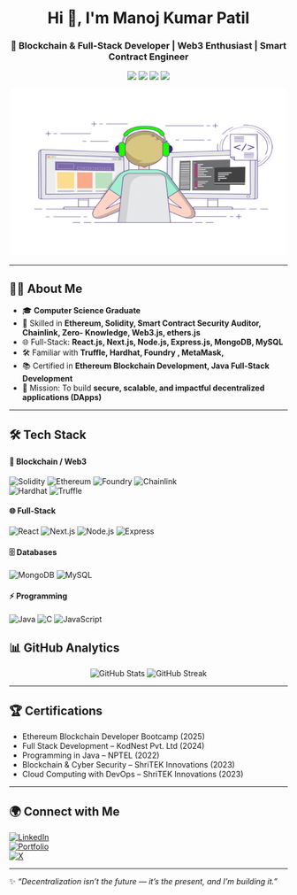 <!-- Header -->
<h1 align="center">Hi 👋, I'm Manoj Kumar Patil</h1>
<h3 align="center">🚀 Blockchain & Full-Stack Developer | Web3 Enthusiast | Smart Contract Engineer</h3>

<p align="center">
  <a href="mailto:manojkumarpatil2103@gmail.com"><img src="https://img.shields.io/badge/Email-D14836?style=for-the-badge&logo=gmail&logoColor=white"></a>
  <a href="https://www.linkedin.com/in/manoj-kumar-patil-b96875202/"><img src="https://img.shields.io/badge/LinkedIn-0A66C2?style=for-the-badge&logo=linkedin&logoColor=white"></a>
  <a href="https://manojkumarpatil2103.github.io/"><img src="https://img.shields.io/badge/Portfolio-000000?style=for-the-badge&logo=vercel&logoColor=white"></a>
  <a href="https://x.com/your-handle"><img src="https://img.shields.io/badge/X-000000?style=for-the-badge&logo=x&logoColor=white"></a>
</p>

<p align= "center">
  <!-- GIF -->
<img  height="300" width="500" src="https://raw.githubusercontent.com/mikonoid/mikonoid/main/images/gifs/coder3.gif" />
</p>

---

## 👨‍💻 About Me
- 🎓 **Computer Science Graduate**  
- 🔗 Skilled in **Ethereum, Solidity, Smart Contract Security Auditor, Chainlink, Zero- Knowledge, Web3.js, ethers.js**  
- 🌐 Full-Stack: **React.js, Next.js, Node.js, Express.js, MongoDB, MySQL**  
- 🛠️ Familiar with **Truffle, Hardhat, Foundry , MetaMask,**  
- 📚 Certified in **Ethereum Blockchain Development, Java Full-Stack Development**  
- 🎯 Mission: To build **secure, scalable, and impactful decentralized applications (DApps)**  

---

## 🛠️ Tech Stack  

#### 🔗 Blockchain / Web3
![Solidity](https://img.shields.io/badge/Solidity-363636?style=for-the-badge&logo=solidity) 
![Ethereum](https://img.shields.io/badge/Ethereum-3C3C3D?style=for-the-badge&logo=ethereum) 
![Foundry](https://img.shields.io/badge/Foundry-black?style=for-the-badge) 
![Chainlink](https://img.shields.io/badge/Chainlink-375BD2?style=for-the-badge&logo=chainlink)  
![Hardhat](https://img.shields.io/badge/Hardhat-yellow?style=for-the-badge) 
![Truffle](https://img.shields.io/badge/Truffle-3E2C2C?style=for-the-badge&logo=truffle)

#### 🌐 Full-Stack
![React](https://img.shields.io/badge/React-20232A?style=for-the-badge&logo=react) 
![Next.js](https://img.shields.io/badge/Next.js-000000?style=for-the-badge&logo=nextdotjs) 
![Node.js](https://img.shields.io/badge/Node.js-339933?style=for-the-badge&logo=node.js) 
![Express](https://img.shields.io/badge/Express.js-404D59?style=for-the-badge)

#### 🗄️ Databases
![MongoDB](https://img.shields.io/badge/MongoDB-4EA94B?style=for-the-badge&logo=mongodb) 
![MySQL](https://img.shields.io/badge/MySQL-005C84?style=for-the-badge&logo=mysql)

#### ⚡ Programming
![Java](https://img.shields.io/badge/Java-ED8B00?style=for-the-badge&logo=openjdk) 
![C](https://img.shields.io/badge/C-00599C?style=for-the-badge&logo=c) 
![JavaScript](https://img.shields.io/badge/JavaScript-F7DF1E?style=for-the-badge&logo=javascript)  


## 📊 GitHub Analytics  

<p align="center">
  <img src="https://github-readme-stats.vercel.app/api?username=manojkumarpatil2103&show_icons=true&theme=radical" alt="GitHub Stats" height="170"/>
  <img src="https://github-readme-streak-stats.herokuapp.com/?user=manojkumarpatil2103&theme=radical" alt="GitHub Streak" height="170"/>
</p>

---

## 🏆 Certifications  
- Ethereum Blockchain Developer Bootcamp (2025)  
- Full Stack Development – KodNest Pvt. Ltd (2024)  
- Programming in Java – NPTEL (2022)  
- Blockchain & Cyber Security – ShriTEK Innovations (2023)  
- Cloud Computing with DevOps – ShriTEK Innovations (2023)  

---

## 🌍 Connect with Me  
[![LinkedIn](https://img.shields.io/badge/LinkedIn-0A66C2?style=for-the-badge&logo=linkedin&logoColor=white)](https://www.linkedin.com/in/manoj-kumar-patil-b96875202/) <br/> 
[![Portfolio](https://img.shields.io/badge/Portfolio-000000?style=for-the-badge&logo=vercel&logoColor=white)](https://manojkumarpatil2103.github.io/)  
[![X](https://img.shields.io/badge/X-000000?style=for-the-badge&logo=x&logoColor=white)](https://x.com/your-handle)   

---

✨ *“Decentralization isn’t the future — it’s the present, and I’m building it.”*  
